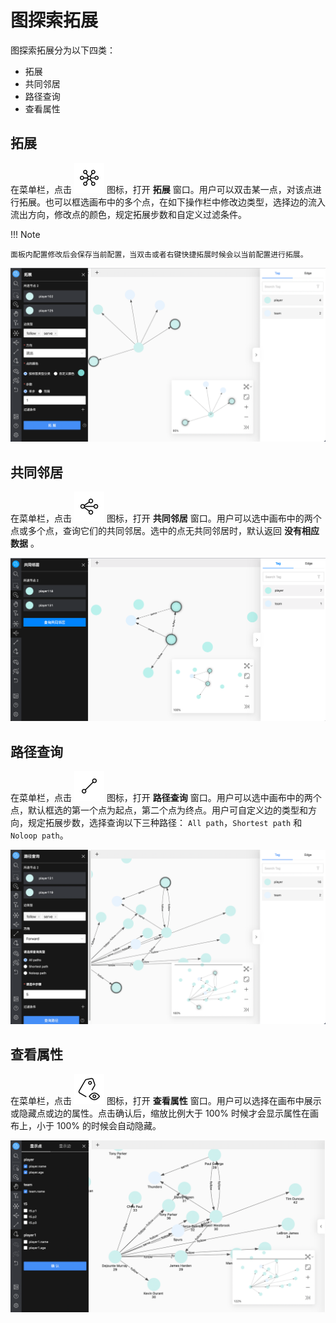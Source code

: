 # 图探索拓展

图探索拓展分为以下四类：

- 拓展
- 共同邻居
- 路径查询
- 查看属性

## 拓展

在菜单栏，点击 ![expand](../figs/rightclickmenu-expand.png) 图标，打开 **拓展** 窗口。用户可以双击某一点，对该点进行拓展。也可以框选画布中的多个点，在如下操作栏中修改边类型，选择边的流入流出方向，修改点的颜色，规定拓展步数和自定义过滤条件。

!!! Note

    面板内配置修改后会保存当前配置，当双击或者右键快捷拓展时候会以当前配置进行拓展。

![expand](../figs/ex-ug-013-2.png)

## 共同邻居

在菜单栏，点击 ![commonneighbor](../figs/rightclickmenu-commonNeighbor.png) 图标，打开 **共同邻居** 窗口。用户可以选中画布中的两个点或多个点，查询它们的共同邻居。选中的点无共同邻居时，默认返回 **没有相应数据** 。

![common_neighbor](../figs/ex-ug-014-2.png)

## 路径查询

在菜单栏，点击 ![findpath](../figs/rightclickmenu-findPath.png) 图标，打开 **路径查询** 窗口。用户可以选中画布中的两个点，默认框选的第一个点为起点，第二个点为终点。用户可自定义边的类型和方向，规定拓展步数，选择查询以下三种路径： `All path`，`Shortest path` 和 `Noloop path`。

![find_path](../figs/ex-ug-015-2.png)

## 查看属性

在菜单栏，点击 ![propertyview](../figs/nav-propertyView.png) 图标，打开 **查看属性** 窗口。用户可以选择在画布中展示或隐藏点或边的属性。点击确认后，缩放比例大于 100% 时候才会显示属性在画布上，小于 100% 的时候会自动隐藏。

![show_property](../figs/ex-ug-016-2.png)
